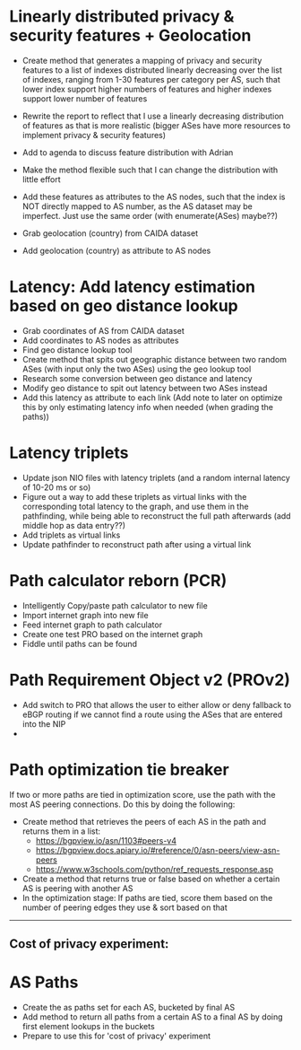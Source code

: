 # Linearly distributed privacy & security features + Geolocation

- Create method that generates a mapping of privacy and security features to a list of indexes distributed linearly decreasing over the list of indexes, ranging from 1-30 features per category per AS, such that lower index support higher numbers of features and higher indexes support lower number of features

- Rewrite the report to reflect that I use a linearly decreasing distribution of features as that is more realistic (bigger ASes have more resources to implement privacy & security features)
- Add to agenda to discuss feature distribution with Adrian
- Make the method flexible such that I can change the distribution with little effort
- Add these features as attributes to the AS nodes, such that the index is NOT directly mapped to AS number, as the AS dataset may be imperfect. Just use the same order (with enumerate(ASes) maybe??)

- Grab geolocation (country) from CAIDA dataset
- Add geolocation (country) as attribute to AS nodes


# Latency: Add latency estimation based on geo distance lookup

- Grab coordinates of AS from CAIDA dataset
- Add coordinates to AS nodes as attributes
- Find geo distance lookup tool
- Create method that spits out geographic distance between two random ASes (with input only the two ASes) using the geo lookup tool
- Research some conversion between geo distance and latency
- Modify geo distance to spit out latency between two ASes instead
- Add this latency as attribute to each link (Add note to later on optimize this by only estimating latency info when needed (when grading the paths))

# Latency triplets

- Update json NIO files with latency triplets (and a random internal latency of 10-20 ms or so)
- Figure out a way to add these triplets as virtual links with the corresponding total latency to the graph, and use them in the pathfinding, while being able to reconstruct the full path afterwards (add middle hop as data entry??)
- Add triplets as virtual links
- Update pathfinder to reconstruct path after using a virtual link

# Path calculator reborn (PCR)

- Intelligently Copy/paste path calculator to new file
- Import internet graph into new file
- Feed internet graph to path calculator
- Create one test PRO based on the internet graph
- Fiddle until paths can be found

# Path Requirement Object v2 (PROv2)

- Add switch to PRO that allows the user to either allow or deny fallback to  eBGP routing if we cannot find a route using the ASes that are entered into the NIP
- 

# Path optimization tie breaker

If two or more paths are tied in optimization score, use the path with the most AS peering connections. Do this by doing the following:

- Create method that retrieves the peers of each AS in the path and returns them in a list:
    - https://bgpview.io/asn/1103#peers-v4
    - https://bgpview.docs.apiary.io/#reference/0/asn-peers/view-asn-peers
    - https://www.w3schools.com/python/ref_requests_response.asp
- Create a method that returns true or false based on whether a certain AS is peering with another AS
- In the optimization stage: If paths are tied, score them based on the number of peering edges they use & sort based on that


---------------------------
Cost of privacy experiment:
---------------------------

# AS Paths

- Create the as paths set for each AS, bucketed by final AS
- Add method to return all paths from a certain AS to a final AS by doing first element lookups in the buckets
- Prepare to use this for 'cost of privacy' experiment